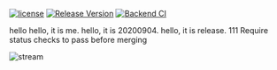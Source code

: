 [![license](https://img.shields.io/badge/license-mit-brightgreen.svg?style=flat)](https://github.com/Tencent/bk-ci/blob/master/LICENSE.txt) [![Release Version](https://img.shields.io/github/v/release/Tencent/bk-ci?include_prereleases)](https://github.com/Tencent/bk-ci/releases) [![Backend CI](https://github.com/Tencent/bk-ci/workflows/Backend%20C/badge.svg?branch=master)](https://img.shields.io/github/workflow/status/Tencent/bk-ci/Tag%20Rease)

hello
hello, it is me.
hello, it is 20200904.
hello, it is release.
111
Require status checks to pass before merging


![stream](https://ci.tencent.com/pipeline/stream/api/external/stream/projects/github_189153491/pipelines/badge?file_path=.ci/pr_check.yml&branch=master)


